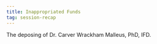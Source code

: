 ```yaml
---
title: Inappropriated Funds
tag: session-recap
---
```


The deposing of Dr. Carver Wrackham Malleus, PhD, IFD.